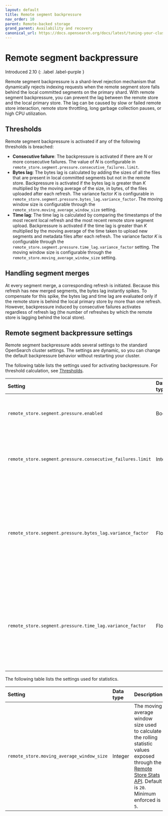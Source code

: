 ```yaml
---
layout: default
title: Remote segment backpressure
nav_order: 10
parent: Remote-backed storage
grand_parent: Availability and recovery
canonical_url: https://docs.opensearch.org/docs/latest/tuning-your-cluster/availability-and-recovery/remote-store/remote-segment-backpressure/
---
```


# Remote segment backpressure

Introduced 2.10
{: .label .label-purple }

Remote segment backpressure is a shard-level rejection mechanism that dynamically rejects indexing requests when the remote segment store falls behind the local committed segments on the primary shard. With remote segment backpressure, you can prevent the lag between the remote store and the local primary store. The lag can be caused by slow or failed remote store interaction, remote store throttling, long garbage collection pauses, or high CPU utilization.

## Thresholds

Remote segment backpressure is activated if any of the following thresholds is breached:

- **Consecutive failure**: The backpressure is activated if there are _N_ or more consecutive failures. The value of _N_ is configurable in `remote_store.segment.pressure.consecutive_failures.limit`.
- **Bytes lag**: The bytes lag is calculated by adding the sizes of all the files that are present in local committed segments but not in the remote store. Backpressure is activated if the bytes lag is greater than _K_ multiplied by the moving average of the size, in bytes, of the files uploaded after each refresh. The variance factor _K_ is configurable in `remote_store.segment.pressure.bytes_lag.variance_factor`. The moving window size is configurable through the `remote_store.moving_average_window_size` setting.
- **Time lag**: The time lag is calculated by comparing the timestamps of the most recent local refresh and the most recent remote store segment upload. Backpressure is activated if the time lag is greater than _K_ multiplied by the moving average of the time taken to upload new segments and metadata files after each refresh. The variance factor _K_ is configurable through the `remote_store.segment.pressure.time_lag.variance_factor` setting. The moving window size is configurable through the `remote_store.moving_average_window_size` setting.  

## Handling segment merges 

At every segment merge, a corresponding refresh is initiated. Because this refresh has new merged segments, the bytes lag instantly spikes. To compensate for this spike, the bytes lag and time lag are evaluated only if the remote store is behind the local primary store by more than one refresh. However, backpressure induced by consecutive failures activates regardless of refresh lag (the number of refreshes by which the remote store is lagging behind the local store).

## Remote segment backpressure settings

Remote segment backpressure adds several settings to the standard OpenSearch cluster settings. The settings are dynamic, so you can change the default backpressure behavior without restarting your cluster. 

The following table lists the settings used for activating backpressure. For threshold calculation, see [Thresholds](#thresholds).

|Setting	|Data type	|Description	|
|:---	|:---	|:---	|
|`remote_store.segment.pressure.enabled`	|Boolean | Enables remote segment backpressure. Default is `true`. |
|`remote_store.segment.pressure.consecutive_failures.limit`	|Integer | The minimum consecutive failure count for activating remote segment backpressure. Default is `5`.	|
|`remote_store.segment.pressure.bytes_lag.variance_factor`	|Float | The variance factor that is used together with the moving average to calculate the dynamic bytes lag threshold for activating remote segment backpressure. Default is `10`.	|
|`remote_store.segment.pressure.time_lag.variance_factor`	|Float 	|The variance factor that is used together with the moving average to calculate the dynamic time lag threshold for activating remote segment backpressure. Default is `10`.	|

The following table lists the settings used for statistics.

|Setting	|Data type	|Description	|
|:---	|:---	|:---	|
| `remote_store.moving_average_window_size` | Integer | The moving average window size used to calculate the rolling statistic values exposed through the [Remote Store Stats API]({{site.url}}{{site.baseurl}}/tuning-your-cluster/availability-and-recovery/remote-store/remote-store-stats-api/). Default is `20`. Minimum enforced is `5`. |

